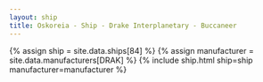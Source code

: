 ```yaml
---
layout: ship
title: Oskoreia - Ship - Drake Interplanetary - Buccaneer
---
```

{% assign ship = site.data.ships[84] %}
{% assign manufacturer = site.data.manufacturers[DRAK] %}
{% include ship.html ship=ship manufacturer=manufacturer %}
